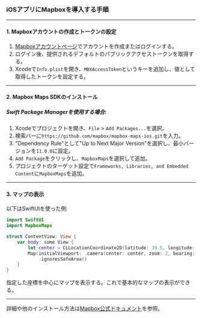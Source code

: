 ### iOSアプリにMapboxを導入する手順

---

#### 1. Mapboxアカウントの作成とトークンの設定

1. [Mapboxアカウントページ](https://account.mapbox.com)でアカウントを作成またはログインする。
2. ログイン後、提供されるデフォルトのパブリックアクセストークンを取得する。
3. Xcodeで`Info.plist`を開き、`MBXAccessToken`というキーを追加し、値として取得したトークンを設定する。

---

#### 2. Mapbox Maps SDKのインストール

##### Swift Package Managerを使用する場合:

1. Xcodeでプロジェクトを開き、`File` > `Add Packages...`を選択。
2. 検索バーに`https://github.com/mapbox/mapbox-maps-ios.git`を入力。
3. "Dependency Rule"として"Up to Next Major Version"を選択し、最小バージョンを`11.0.0`に設定。
4. `Add Package`をクリックし、`MapboxMaps`を選択して追加。
5. プロジェクトのターゲット設定で`Frameworks, Libraries, and Embedded Content`に`MapboxMaps`を追加。

---

#### 3. マップの表示

以下はSwiftUIを使った例:

```swift
import SwiftUI
import MapboxMaps

struct ContentView: View {
    var body: some View {
        let center = CLLocationCoordinate2D(latitude: 39.5, longitude: -98.0)
        Map(initialViewport: .camera(center: center, zoom: 2, bearing: 0, pitch: 0))
            .ignoresSafeArea()
    }
}
```

指定した座標を中心にマップを表示する。これで基本的なマップの表示ができる。

---

詳細や他のインストール方法は[Mapbox公式ドキュメント](https://docs.mapbox.com/ios/maps/guides/install/)を参照。
